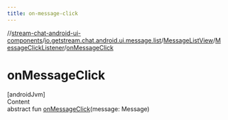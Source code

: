 ```yaml
---
title: on-message-click
---
```

//[stream-chat-android-ui-components](../../../../index.md)/[io.getstream.chat.android.ui.message.list](../../index.md)/[MessageListView](../index.md)/[MessageClickListener](index.md)/[onMessageClick](onMessageClick.md)



# onMessageClick  
[androidJvm]  
Content  
abstract fun [onMessageClick](onMessageClick.md)(message: Message)  




